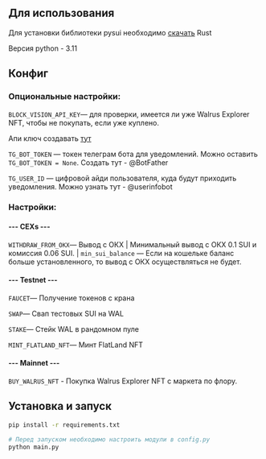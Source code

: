 ## Для использования

Для установки библиотеки pysui необходимо <a href="https://www.rust-lang.org/tools/install">скачать</a> Rust

Версия python - 3.11

## Конфиг

### Опциональные настройки:

`BLOCK_VISION_API_KEY`— для проверки, имеется ли уже Walrus Explorer NFT, чтобы не покупать, если уже куплено.

Апи ключ создавать <a href="https://dashboard.blockvision.org/overview"> тут </a> 

`TG_BOT_TOKEN` — токен телеграм бота для уведомлений. Можно оставить `TG_BOT_TOKEN = None`. Создать тут - @BotFather

`TG_USER_ID` — цифровой айди пользователя, куда будут приходить уведомления. Можно узнать тут - @userinfobot

### Настройки:
#### --- CEXs --- #
`WITHDRAW_FROM_OKX`— Вывод с ОКХ | Минимальный вывод с ОКХ 0.1 SUI и комиссия 0.06 SUI. | `min_sui_balance` — Если на кошельке баланс больше установленного, то вывод с ОКХ осуществляться не будет.

#### --- Testnet --- #
`FAUCET`— Получение токенов с крана

`SWAP`— Свап тестовых SUI на WAL

`STAKE`— Стейк WAL в рандомном пуле

`MINT_FLATLAND_NFT`— Минт FlatLand NFT

#### --- Mainnet --- #
`BUY_WALRUS_NFT` - Покупка Walrus Explorer NFT с маркета по флору.

## Установка и запуск
```bash
pip install -r requirements.txt

# Перед запуском необходимо настроить модули в config.py
python main.py
```
